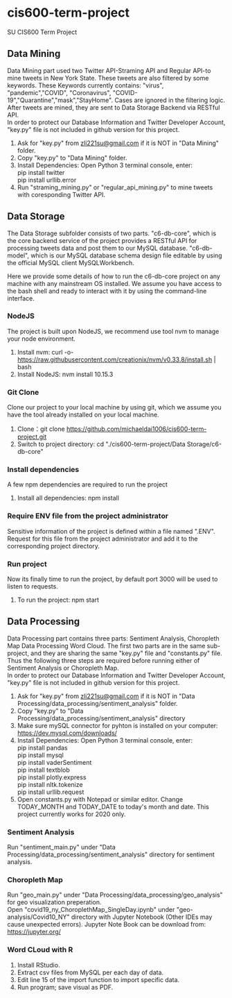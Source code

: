 # cis600-term-project
SU CIS600 Term Project


## Data Mining
Data Mining part used two Twitter API-Straming API and Regular API-to mine tweets in New York State. These tweets are also filtered by some keywords. These Keywords currently contains: "virus", "pandemic","COVID", "Coronavirus", "COVID-19","Quarantine","mask","StayHome". Cases are ignored in the filtering logic. After tweets are mined, they are sent to Data Storage Backend via RESTful API.  
In order to protect our Database Information and Twitter Developer Account, "key.py" file is not included in github version for this project.  

1. Ask for "key.py" from zli221su@gmail.com if it is NOT in "Data Mining" folder.  
2. Copy "key.py" to "Data Mining" folder.  
3. Install Dependencies: Open Python 3 terminal console, enter:  
  pip install twitter  
  pip install urllib.error  
4. Run "straming_mining.py" or "regular_api_mining.py" to mine tweets with coresponding Twitter API.


## Data Storage
The Data Storage subfolder consists of two parts. "c6-db-core", which is the core backend service of the project provides a RESTful API for processing tweets data and post them to our MySQL database. "c6-db-model", which is our MySQL database schema design file editable by using the official MySQL client MySQLWorkbench.

Here we provide some details of how to run the c6-db-core project on any machine with any mainstream OS installed. We assume you have access to the bash shell and ready to interact with it by using the command-line interface.

### NodeJS
The project is built upon NodeJS, we recommend use tool nvm to manage your node environment.

1. Install nvm:	 curl -o- https://raw.githubusercontent.com/creationix/nvm/v0.33.8/install.sh | bash 
2. Install NodeJS: nvm install 10.15.3

### Git Clone
Clone our project to your local machine by using git, which we assume you have the tool already installed on your local machine.

1. Clone：git clone https://github.com/michaeldai1006/cis600-term-project.git
2. Switch to project directory: cd "./cis600-term-project/Data Storage/c6-db-core"

### Install dependencies
A few npm dependencies are required to run the project
1. Install all dependencies: npm install

### Require ENV file from the project administrator
Sensitive information of the project is defined within a file named ".ENV". Request for this file from the project administrator and add it to the corresponding project directory.

### Run project
Now its finally time to run the project, by default port 3000 will be used to listen to requests.
1. To run the project: npm start  


## Data Processing
Data Processing part contains three parts: Sentiment Analysis, Choropleth Map Data Processing Word Cloud. The first two parts are in the same sub-project, and they are sharing the same "key.py" file and "constants.py" file. Thus the following three steps are required before running either of Sentiment Analysis or Choropleth Map.  
In order to protect our Database Information and Twitter Developer Account, "key.py" file is not included in github version for this project.  

1. Ask for "key.py" from zli221su@gmail.com if it is NOT in "Data Processing/data_processing/sentiment_analysis" folder.  
2. Copy "key.py" to "Data Processing/data_processing/sentiment_analysis" directory  
3. Make sure mySQL connector for pyhton is installed on your computer: https://dev.mysql.com/downloads/  
3. Install Dependencies: Open Python 3 terminal console, enter:  
  pip install pandas  
  pip install mysql  
  pip install vaderSentiment  
  pip install textblob  
  pip install plotly.express  
  pip install nltk.tokenize  
  pip install urllib.request  
4. Open constants.py with Notepad or similar editor. Change TODAY_MONTH and TODAY_DATE to today's month and date. This project currently works for 2020 only.  
  
### Sentiment Analysis
Run "sentiment_main.py" under "Data Processing/data_processing/sentiment_analysis" directory for sentiment analysis.  

### Choropleth Map
Run "geo_main.py" under "Data Processing/data_processing/geo_analysis" for geo visualization preperation.  
Open "covid19_ny_ChoroplethMap_SingleDay.ipynb" under "geo-analysis/Covid10_NY" directory with Jupyter Notebook (Other IDEs may cause unexpected errors). Jupyter Note Book can be download from: https://jupyter.org/  

### Word CLoud with R
1. Install RStudio.
2. Extract csv files from MySQL per each day of data.
3. Edit line 15 of the import function to import specific data.
4. Run program; save visual as PDF.
